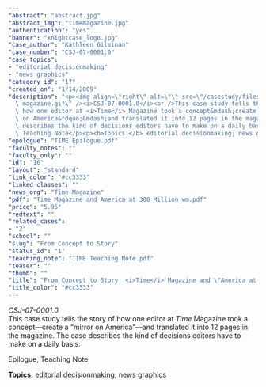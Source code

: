 ```yaml
---
"abstract": "abstract.jpg"
"abstract_img": "timemagazine.jpg"
"authentication": "yes"
"banner": "knightcase_logo.jpg"
"case_author": "Kathleen Gilsinan"
"case_number": "CSJ-07-0001.0"
"case_topics":
- "editorial decisionmaking"
- "news graphics"
"category_id": "17"
"created_on": "1/14/2009"
"description": "<p><img align=\"right\" alt=\"\" src=\"/casestudy/files/photos/243/time\
  \ magazine.gif\" /><i>CSJ-07-0001.0</i><br />This case study tells the story of\
  \ how one editor at <i>Time</i> Magazine took a concept&mdash;create a &ldquo;mirror\
  \ on America&rdquo;&mdash;and translated it into 12 pages in the magazine. The case\
  \ describes the kind of decisions editors have to make on a daily basis.</p><p>Epilogue,\
  \ Teaching Note</p><p><b>Topics:</b> editorial decisionmaking; news graphics</p>"
"epologue": "TIME Epilogue.pdf"
"faculty_notes": ""
"faculty_only": ""
"id": "16"
"layout": "standard"
"link_color": "#cc3333"
"linked_classes": ""
"news_org": "Time Magazine"
"pdf": "Time Magazine and America at 300 Million_wm.pdf"
"price": "5.95"
"redtext": ""
"related_cases":
- "2"
"school": ""
"slug": "From Concept to Story"
"status_id": "1"
"teaching_note": "TIME Teaching Note.pdf"
"teaser": ""
"thumb": ""
"title": "From Concept to Story: <i>Time</i> Magazine and \"America at 300 Million\""
"title_color": "#cc3333"
---
```

<p><img align="right" alt="" src="/casestudy/files/photos/243/time magazine.gif" /><i>CSJ-07-0001.0</i><br />This case study tells the story of how one editor at <i>Time</i> Magazine took a concept&mdash;create a &ldquo;mirror on America&rdquo;&mdash;and translated it into 12 pages in the magazine. The case describes the kind of decisions editors have to make on a daily basis.</p><p>Epilogue, Teaching Note</p><p><b>Topics:</b> editorial decisionmaking; news graphics</p>